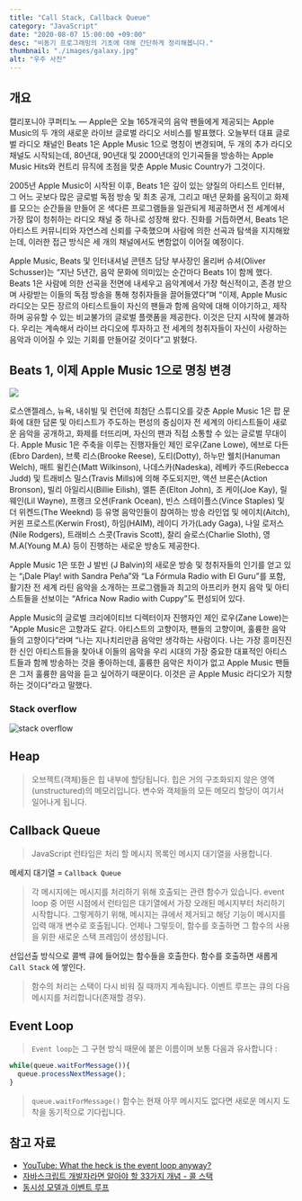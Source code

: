 ```yaml
---
title: "Call Stack, Callback Queue"
category: "JavaScript"
date: "2020-08-07 15:00:00 +09:00"
desc: "비동기 프로그래밍의 기초에 대해 간단하게 정리해봅니다."
thumbnail: "./images/galaxy.jpg"
alt: "우주 사진"
---
```


## 개요

캘리포니아 쿠퍼티노 — Apple은 오늘 165개국의 음악 팬들에게 제공되는 Apple Music의 두 개의 새로운 라이브 글로벌 라디오 서비스를 발표했다. 오늘부터 대표 글로벌 라디오 채널인 Beats 1은 Apple Music 1으로 명칭이 변경되며, 두 개의 추가 라디오 채널도 시작되는데, 80년대, 90년대 및 2000년대의 인기곡들을 방송하는 Apple Music Hits와 컨트리 뮤직에 초점을 맞춘 Apple Music Country가 그것이다.

2005년 Apple Music이 시작된 이후, Beats 1은 깊이 있는 양질의 아티스트 인터뷰, 그 어느 곳보다 많은 글로벌 독점 방송 및 최초 공개, 그리고 매년 문화를 움직이고 화제를 모으는 순간들을 만들어 온 색다른 프로그램들을 일관되게 제공하면서 전 세계에서 가장 많이 청취하는 라디오 채널 중 하나로 성장해 왔다. 진화를 거듭하면서, Beats 1은 아티스트 커뮤니티와 자연스레 신뢰를 구축했으며 사람에 의한 선곡과 탐색을 지지해왔는데, 이러한 접근 방식은 세 개의 채널에서도 변함없이 이어질 예정이다.

Apple Music, Beats 및 인터내셔널 콘텐츠 담당 부사장인 올리버 슈셔(Oliver Schusser)는 “지난 5년간, 음악 문화에 의미있는 순간마다 Beats 1이 함께 했다. Beats 1은 사람에 의한 선곡을 전면에 내세우고 음악계에서 가장 혁신적이고, 존경 받으며 사랑받는 이들의 독점 방송을 통해 청취자들을 끌어들였다”며 “이제, Apple Music 라디오는 모든 장르의 아티스트들이 자신의 팬들과 함께 음악에 대해 이야기하고, 제작하며 공유할 수 있는 비교불가의 글로벌 플랫폼을 제공한다. 이것은 단지 시작에 불과하다. 우리는 계속해서 라이브 라디오에 투자하고 전 세계의 청취자들이 자신이 사랑하는 음악과 이어질 수 있는 기회를 만들어갈 것이다”고 밝혔다.

## Beats 1, 이제 Apple Music 1으로 명칭 변경

![](./../images/icon.png)

로스앤젤레스, 뉴욕, 내쉬빌 및 런던에 최첨단 스튜디오를 갖춘 Apple Music 1은 팝 문화에 대한 담론 및 아티스트가 주도하는 편성의 중심이자 전 세계의 아티스트들이 새로운 음악을 공개하고, 화제를 터뜨리며, 자신의 팬과 직접 소통할 수 있는 글로벌 무대이다. Apple Music 1은 주축을 이루는 진행자들인 제인 로우(Zane Lowe), 에브로 다든(Ebro Darden), 브룩 리스(Brooke Reese), 도티(Dotty), 하누만 웰치(Hanuman Welch), 매트 윌킨슨(Matt Wilkinson), 나데스카(Nadeska), 레베카 주드(Rebecca Judd) 및 트래비스 밀스(Travis Mills)에 의해 주도되지만, 액션 브론슨(Action Bronson), 빌리 아일리시(Billie Eilish), 엘튼 존(Elton John), 조 케이(Joe Kay), 릴 웨인(Lil Wayne), 프랭크 오션(Frank Ocean), 빈스 스테이플스(Vince Staples) 및 더 위켄드(The Weeknd) 등 유명 음악인들이 참여하는 방송 라인업 및 에이치(Aitch), 커윈 프로스트(Kerwin Frost), 하임(HAIM), 레이디 가가(Lady Gaga), 나일 로저스(Nile Rodgers), 트래비스 스콧(Travis Scott), 찰리 슬로스(Charlie Sloth), 영 M.A(Young M.A) 등이 진행하는 새로운 방송도 제공한다.

Apple Music 1은 또한 J 발빈 (J Balvin)의 새로운 방송 및 청취자들의 인기를 얻고 있는 “¡Dale Play! with Sandra Peña”와 “La Fórmula Radio with El Guru”를 포함, 활기찬 전 세계 라틴 음악을 소개하는 프로그램들과 최고의 아프리카 현지 음악 및 아티스트들을 선보이는 “Africa Now Radio with Cuppy”도 편성되어 있다.

Apple Music의 글로벌 크리에이티브 디렉터이자 진행자인 제인 로우(Zane Lowe)는 “Apple Music은 고향과도 같다. 아티스트의 고향이자, 팬들의 고향이며, 훌륭한 음악들의 고향이다”라며 “나는 지나치리만큼 음악만 생각하는 사람이다. 나는 가장 흥미진진한 신인 아티스트들을 찾아내 이들의 음악을 우리 시대의 가장 중요한 대표적인 아티스트들과 함께 방송하는 것을 좋아하는데, 훌륭한 음악은 차이가 없고 Apple Music 팬들은 그저 훌륭한 음악을 듣고 싶어하기 때문이다. 이것은 곧 Apple Music 라디오가 지향하는 것이다”라고 말했다.

### Stack overflow

![stack overflow](https://img.velog.io/post-images/jakeseo_me/4be3ee00-472d-11e9-991d-a3c0d2a4a33c/ChromeStackOverFlow.png?w=1024)

## Heap

> 오브젝트(객체)들은 힙 내부에 할당됩니다. 힙은 거의 구조화되지 않은 영역(unstructured)의 메모리입니다. 변수와 객체들의 모든 메모리 할당이 여기서 일어나게 됩니다.

## Callback Queue

> JavaScript 런타임은 처리 할 메시지 목록인 메시지 대기열을 사용합니다.  

메세지 대기열 = `Callback Queue`

> 각 메시지에는 메시지를 처리하기 위해 호출되는 관련 함수가 있습니다. event loop 중 어떤 시점에서 런타임은 대기열에서 가장 오래된 메시지부터 처리하기 시작합니다. 그렇게하기 위해, 메시지는 큐에서 제거되고 해당 기능이 메시지를 입력 매개 변수로 호출됩니다. 언제나 그렇듯이, 함수를 호출하면 그 함수의 사용을 위한 새로운 스택 프레임이 생성됩니다.

선입선출 방식으로 콜백 큐에 들어있는 함수들을 호출한다. 함수를 호출하면 새롭게 `Call Stack` 에 쌓인다.

> 함수의 처리는 스택이 다시 비워 질 때까지 계속됩니다. 이벤트 루프는 큐의 다음 메시지를 처리합니다(존재할 경우).

## Event Loop

> `Event loop`는 그 구현 방식 때문에 붙은 이름이며 보통 다음과 유사합니다 :

```js
while(queue.waitForMessage()){
  queue.processNextMessage();
}
```

> `queue.waitForMessage()` 함수는 현재 아무 메시지도 없다면 새로운 메시지 도착을 동기적으로 기다립니다.

## 참고 자료

- [YouTube: What the heck is the event loop anyway?](https://www.youtube.com/watch?v=8aGhZQkoFbQ&feature=youtu.be)  
- [자바스크립트 개발자라면 알아야 할 33가지 개념 - 콜 스택](https://velog.io/@jakeseo_me/2019-03-15-2303-%EC%9E%91%EC%84%B1%EB%90%A8-rmjta5a3xh)
- [동시성 모델과 이벤트 루프](https://developer.mozilla.org/ko/docs/Web/JavaScript/EventLoop)
